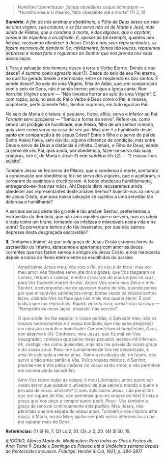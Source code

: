 > *Humiliavit semetipsum, factus oboediens usque ad mortem* — “Humilhou-se a si mesmo, feito obediente até a morte” (Fl 2, 8)

***Sumário.** A fim de nos ensinar a obediência, o Filho de Deus desce ao seio de uma virgem, sua criatura, e se faz servo não só de Maria e José, mas ainda de Pilatos, que o condena à morte, e dos algozes, que o açoitam, coroam de espinhos e crucificam. E, apesar de tal exemplo, quantos não há que, recusando obedecer a Jesus Cristo e aos seus representantes, se fazem escravos do demônio! Se, infelizmente, fomos tão loucos, reparemos depressa a nossa falta e roguemos ao Senhor que nos prenda nos seus doces laços.*

**I.** Para a salvação dos homens desce à terra o Verbo Eterno. Donde é que desce? *A summo coelo egressio eius* (1). Desce do seio de seu Pai eterno, no qual foi gerado desde a eternidade, entre os resplendores dos santos. E aonde desce? Ao seio de uma Virgem, filha de Adão, que, em comparação com o seio de Deus, não é senão horror; pelo que a Igreja canta: *Non horruisti Virginis uterum* — “Não tivestes horror ao seio de uma Virgem”. E com razão; pois, no seio do Pai o Verbo é Deus como o Pai, é imenso, onipotente, perfeitamente feliz, Senhor supremo, em tudo igual ao Pai.

No seio de Maria é criatura, é pequeno, fraco, aflito, servo e inferior ao Pai: *Formam servi accipiens* — “Tomou a forma de servo”. Refere-se, como sendo um prodígio de humildade, que Aleixo, filho de um senhor romano, quis viver como servo na casa de seu pai. Mas que é a humildade deste santo em comparação à de Jesus Cristo? Entre o filho e o servo do pai de Santo Aleixo havia, sem dúvida, alguma diferença de condição; mas entre Deus e servo de Deus a distância é infinita. Demais, o Filho de Deus, sendo já servo de seu Pai, quis ainda, por obediência, fazer-se servo das suas criaturas, isto é, de Maria e José: *Et erat subditus illis* (2) — “E estava-lhes sujeito”.

Também Jesus se fez servo de Pilatos, que o condenou à morte, aceitando a condenação por obediência; fez-se servo dos algozes, que o açoitaram, o coroaram de espinhos e crucificaram. A todos obedeceu humildemente, entregando-se-lhes nas mãos. Ah! Depois disto recusaremos ainda obedecer aos representantes deste amável Senhor? Sujeitar-nos ao serviço de Jesus Cristo, que para nossa salvação se sujeitou a uma servidão tão dolorosa e humilhante?

A sermos servos deste tão grande e tão amável Senhor, preferiremos a escravidão do demônio, que não ama àqueles que o servem, mas os odeia e trata como um tirano, tornando-os infelizes e miseráveis nesta vida e na outra? Se porventura temos sido tão insensatos, por que não saímos depressa desta desgraçada escravidão?

**II.** Tenhamos ânimo! Já que pela graça de Jesus Cristo estamos livres da escravidão do inferno, abracemos e apertemos com amor as doces correntes que nos fazem servos e amigos de Jesus Cristo, e nos merecerão depois a coroa do Reino eterno entre os escolhidos do paraíso.

> Amadíssimo Jesus meu, Vós sois o Rei do céu e da terra; mas por meu amor Vos fizestes servo até dos algozes, que Vos rasgaram as carnes, feriram a cabeça, e enfim cravaram de mãos e pés na cruz, para Vos fazerem morrer de dor. Adoro-Vos como meu Deus e meu Senhor, e envergonho-me de aparecer diante de Vós, quando penso por que miseráveis satisfações rompi tantas vezes os vossos santos laços, dizendo-Vos na face que não mais Vos queria servir. É com justiça que mo reprochais: *Rupisti vincula mea, dixisti: non serviam* — “Rompeste os meus laços, disseste: não servirei”.
>
> O que ainda me faz esperar o vosso perdão, ó Salvador meu, são os vossos merecimentos e a vossa bondade, que não sabe desprezar um coração contrito e humilhado: *Cor contritum et humiliatum, Deus, non despicies* (4). Confesso, meu Jesus, que fiz mal em Vos desagradar; confesso que pelos meus pecados mereço mil infernos. Ah, castigai-me como quiserdes, mas não me priveis da vossa graça e do vosso amor. Pesa-me sumamente de Vos ter desprezado, e amo-Vos de toda a minha alma. Tomo a resolução de, no futuro, não servir e não amar senão a Vós. Pelos vossos méritos, ó Senhor, prendei-me a Vós pelas cadeias do vosso santo amor, e não permitais me suceda ainda sacudi-las.
>
> Amo-Vos sobre todas as coisas, ó meu Libertador; antes quero ser vosso servo que possuir o universo: de que serve o mundo a quem é privado da vossa amizade? Ó meu dulcíssimo Jesus, não permitais que me separe de Vós; não permitais que me separe de Vós! E esta a graça que Vos peço e sempre quero pedir. Peço- Vos também a graça de renovar continuamente este pedido: Meu Jesus, não permitais que me separe do vosso amor. Também a vós imploro esta graça, ó Maria, minha Mãe; ajudai-me pela vossa intercessão a não me separar mais de Deus.

**Referências:** (1) Sl 18, 7. (2) Lc 2, 51. (3) Jr 2, 20. (4) Sl 50, 19.

*(LIGÓRIO, Afonso Maria de. Meditações: Para todos os Dias e Festas do Ano: Tomo II: Desde o Domingo da Páscoa até à Undécima semana depois de Pentecostes inclusive. Friburgo: Herder & Cia, 1921, p. 384-387)*

